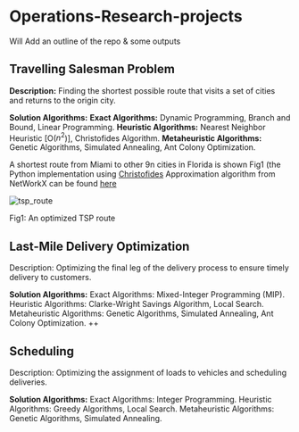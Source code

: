 # Operations-Research-projects

Will Add an outline of the repo & some outputs

## Travelling Salesman Problem

**Description:** Finding the shortest possible route that visits a set of cities and returns to the origin city.

**Solution Algorithms:**
**Exact Algorithms:** Dynamic Programming, Branch and Bound, Linear Programming.
**Heuristic Algorithms:** Nearest Neighbor Heuristic [O($n^2$)], Christofides Algorithm.
**Metaheuristic Algorithms:** Genetic Algorithms, Simulated Annealing, Ant Colony Optimization.

A shortest route from Miami to other 9n cities in Florida is shown Fig1 (the Python implementation using [Christofides](https://networkx.org/documentation/stable/reference/algorithms/generated/networkx.algorithms.approximation.traveling_salesman.traveling_salesman_problem.html#networkx.algorithms.approximation.traveling_salesman.traveling_salesman_problem) Approximation algorithm from NetWorkX can be found [here](https://github.com/tanmoyie/Operations-Research-projects/blob/main/travelling-salesman-problem/2.0-travelling-salesman-problem.ipynb)

![tsp_route](https://github.com/user-attachments/assets/efd9d9ce-78ae-4303-a4f2-e475e3c2ae3b)

Fig1: An optimized TSP route


## Last-Mile Delivery Optimization
Description: Optimizing the final leg of the delivery process to ensure timely delivery to customers.

**Solution Algorithms:**
Exact Algorithms: Mixed-Integer Programming (MIP).
Heuristic Algorithms: Clarke-Wright Savings Algorithm, Local Search.
Metaheuristic Algorithms: Genetic Algorithms, Simulated Annealing, Ant Colony Optimization.
++

## Scheduling
Description: Optimizing the assignment of loads to vehicles and scheduling deliveries.

**Solution Algorithms:**
Exact Algorithms: Integer Programming.
Heuristic Algorithms: Greedy Algorithms, Local Search.
Metaheuristic Algorithms: Genetic Algorithms, Simulated Annealing.
